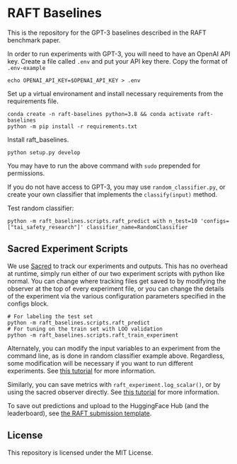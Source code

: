 # RAFT Baselines

This is the repository for the GPT-3 baselines described in the RAFT benchmark paper. 

In order to run experiments with GPT-3, you will need to have an OpenAI API key. Create a file called `.env` and put your API key there. Copy the format of `.env-example`

```buildoutcfg
echo OPENAI_API_KEY=$OPENAI_API_KEY > .env
```

Set up a virtual environament and install necessary requirements from the requirements file.

```buildoutcfg
conda create -n raft-baselines python=3.8 && conda activate raft-baselines
python -m pip install -r requirements.txt
```

Install raft_baselines.

```buildoutcfg
python setup.py develop
```

You may have to run the above command with `sudo` prepended for permissions.

If you do not have access to GPT-3, you may use `random_classifier.py`, or create your own classifier that implements the `classify(input)` method.

Test random classifier:
```buildoutcfg
python -m raft_baselines.scripts.raft_predict with n_test=10 'configs=["tai_safety_research"]' classifier_name=RandomClassifier
```

## Sacred Experiment Scripts

We use [Sacred](https://github.com/IDSIA/sacred) to track our experiments and outputs. This has no overhead at runtime, simply run either of our two experiment scripts with python like normal. You can change where tracking files get saved to by modifying the observer at the top of every experiment file, or you can change the details of the experiment via the various configuration parameters specified in the configs block.

```buildoutcfg
# For labeling the test set
python -m raft_baselines.scripts.raft_predict
# For tuning on the train set with LOO validation
python -m raft_baselines.scripts.raft_train_experiment
```

Alternately, you can modify the input variables to an experiment from the command line, as is done in random classifier example above. Regardless, some modification will be necessary if you want to run different experiments. See [this tutorial](https://sacred.readthedocs.io/en/stable/configuration.html) for more information. 

Similarly, you can save metrics with `raft_experiment.log_scalar()`, or by using the sacred observer directly. See [this tutorial](https://sacred.readthedocs.io/en/stable/collected_information.html) for more information.

To save out predictions and upload to the HuggingFace Hub (and the leaderboard), see [the RAFT submission template](https://huggingface.co/datasets/ought/raft-submission).

## License

This repository is licensed under the MIT License.